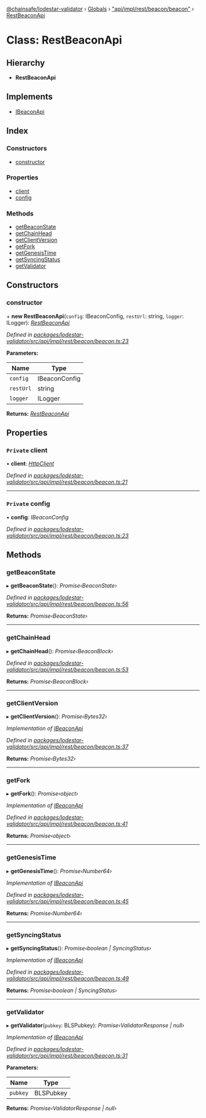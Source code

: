 [@chainsafe/lodestar-validator](../README.md) › [Globals](../globals.md) › ["api/impl/rest/beacon/beacon"](../modules/_api_impl_rest_beacon_beacon_.md) › [RestBeaconApi](_api_impl_rest_beacon_beacon_.restbeaconapi.md)

# Class: RestBeaconApi

## Hierarchy

* **RestBeaconApi**

## Implements

* [IBeaconApi](../interfaces/_api_interface_beacon_.ibeaconapi.md)

## Index

### Constructors

* [constructor](_api_impl_rest_beacon_beacon_.restbeaconapi.md#constructor)

### Properties

* [client](_api_impl_rest_beacon_beacon_.restbeaconapi.md#private-client)
* [config](_api_impl_rest_beacon_beacon_.restbeaconapi.md#private-config)

### Methods

* [getBeaconState](_api_impl_rest_beacon_beacon_.restbeaconapi.md#getbeaconstate)
* [getChainHead](_api_impl_rest_beacon_beacon_.restbeaconapi.md#getchainhead)
* [getClientVersion](_api_impl_rest_beacon_beacon_.restbeaconapi.md#getclientversion)
* [getFork](_api_impl_rest_beacon_beacon_.restbeaconapi.md#getfork)
* [getGenesisTime](_api_impl_rest_beacon_beacon_.restbeaconapi.md#getgenesistime)
* [getSyncingStatus](_api_impl_rest_beacon_beacon_.restbeaconapi.md#getsyncingstatus)
* [getValidator](_api_impl_rest_beacon_beacon_.restbeaconapi.md#getvalidator)

## Constructors

###  constructor

\+ **new RestBeaconApi**(`config`: IBeaconConfig, `restUrl`: string, `logger`: ILogger): *[RestBeaconApi](_api_impl_rest_beacon_beacon_.restbeaconapi.md)*

*Defined in [packages/lodestar-validator/src/api/impl/rest/beacon/beacon.ts:23](https://github.com/ChainSafe/lodestar/blob/176e51ae9/packages/lodestar-validator/src/api/impl/rest/beacon/beacon.ts#L23)*

**Parameters:**

Name | Type |
------ | ------ |
`config` | IBeaconConfig |
`restUrl` | string |
`logger` | ILogger |

**Returns:** *[RestBeaconApi](_api_impl_rest_beacon_beacon_.restbeaconapi.md)*

## Properties

### `Private` client

• **client**: *[HttpClient](_util_httpclient_.httpclient.md)*

*Defined in [packages/lodestar-validator/src/api/impl/rest/beacon/beacon.ts:21](https://github.com/ChainSafe/lodestar/blob/176e51ae9/packages/lodestar-validator/src/api/impl/rest/beacon/beacon.ts#L21)*

___

### `Private` config

• **config**: *IBeaconConfig*

*Defined in [packages/lodestar-validator/src/api/impl/rest/beacon/beacon.ts:23](https://github.com/ChainSafe/lodestar/blob/176e51ae9/packages/lodestar-validator/src/api/impl/rest/beacon/beacon.ts#L23)*

## Methods

###  getBeaconState

▸ **getBeaconState**(): *Promise‹BeaconState›*

*Defined in [packages/lodestar-validator/src/api/impl/rest/beacon/beacon.ts:56](https://github.com/ChainSafe/lodestar/blob/176e51ae9/packages/lodestar-validator/src/api/impl/rest/beacon/beacon.ts#L56)*

**Returns:** *Promise‹BeaconState›*

___

###  getChainHead

▸ **getChainHead**(): *Promise‹BeaconBlock›*

*Defined in [packages/lodestar-validator/src/api/impl/rest/beacon/beacon.ts:53](https://github.com/ChainSafe/lodestar/blob/176e51ae9/packages/lodestar-validator/src/api/impl/rest/beacon/beacon.ts#L53)*

**Returns:** *Promise‹BeaconBlock›*

___

###  getClientVersion

▸ **getClientVersion**(): *Promise‹Bytes32›*

*Implementation of [IBeaconApi](../interfaces/_api_interface_beacon_.ibeaconapi.md)*

*Defined in [packages/lodestar-validator/src/api/impl/rest/beacon/beacon.ts:37](https://github.com/ChainSafe/lodestar/blob/176e51ae9/packages/lodestar-validator/src/api/impl/rest/beacon/beacon.ts#L37)*

**Returns:** *Promise‹Bytes32›*

___

###  getFork

▸ **getFork**(): *Promise‹object›*

*Implementation of [IBeaconApi](../interfaces/_api_interface_beacon_.ibeaconapi.md)*

*Defined in [packages/lodestar-validator/src/api/impl/rest/beacon/beacon.ts:41](https://github.com/ChainSafe/lodestar/blob/176e51ae9/packages/lodestar-validator/src/api/impl/rest/beacon/beacon.ts#L41)*

**Returns:** *Promise‹object›*

___

###  getGenesisTime

▸ **getGenesisTime**(): *Promise‹Number64›*

*Implementation of [IBeaconApi](../interfaces/_api_interface_beacon_.ibeaconapi.md)*

*Defined in [packages/lodestar-validator/src/api/impl/rest/beacon/beacon.ts:45](https://github.com/ChainSafe/lodestar/blob/176e51ae9/packages/lodestar-validator/src/api/impl/rest/beacon/beacon.ts#L45)*

**Returns:** *Promise‹Number64›*

___

###  getSyncingStatus

▸ **getSyncingStatus**(): *Promise‹boolean | SyncingStatus›*

*Implementation of [IBeaconApi](../interfaces/_api_interface_beacon_.ibeaconapi.md)*

*Defined in [packages/lodestar-validator/src/api/impl/rest/beacon/beacon.ts:49](https://github.com/ChainSafe/lodestar/blob/176e51ae9/packages/lodestar-validator/src/api/impl/rest/beacon/beacon.ts#L49)*

**Returns:** *Promise‹boolean | SyncingStatus›*

___

###  getValidator

▸ **getValidator**(`pubkey`: BLSPubkey): *Promise‹ValidatorResponse | null›*

*Implementation of [IBeaconApi](../interfaces/_api_interface_beacon_.ibeaconapi.md)*

*Defined in [packages/lodestar-validator/src/api/impl/rest/beacon/beacon.ts:31](https://github.com/ChainSafe/lodestar/blob/176e51ae9/packages/lodestar-validator/src/api/impl/rest/beacon/beacon.ts#L31)*

**Parameters:**

Name | Type |
------ | ------ |
`pubkey` | BLSPubkey |

**Returns:** *Promise‹ValidatorResponse | null›*
